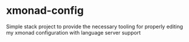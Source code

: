 # xmonad-config

Simple stack project to provide the necessary tooling for properly editing my xmonad configuration with language server support
